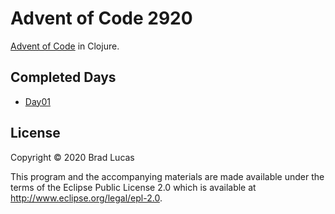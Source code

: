# Advent of Code 2920

[Advent of Code](https://adventofcode.com/2020) in Clojure.

## Completed Days

- [Day01](src/advent/day01.clj)


## License

Copyright © 2020 Brad Lucas

This program and the accompanying materials are made available under the
terms of the Eclipse Public License 2.0 which is available at
http://www.eclipse.org/legal/epl-2.0.
